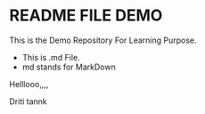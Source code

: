 # README FILE DEMO
This is the Demo Repository For Learning Purpose.

- This is .md File.
- md stands for MarkDown

Helllooo,,,,

Driti tannk
